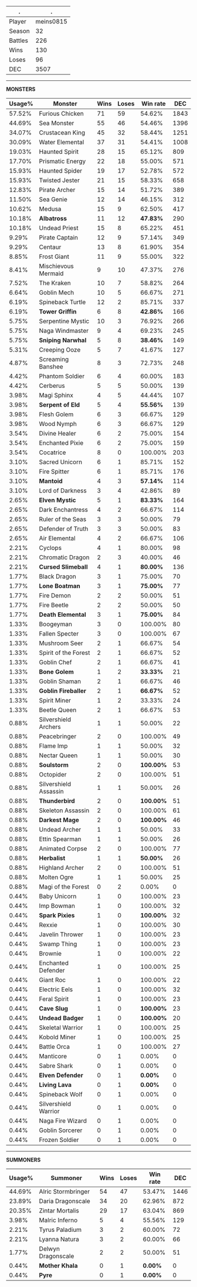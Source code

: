 .|.
|-|-
Player|meins0815
Season|32
Battles|226
Wins|130
Loses|96
DEC|3507

---
**MONSTERS**

Usage%|Monster|Wins|Loses|Win rate|DEC|
-|-|-|-|-|-|
57.52%|Furious Chicken|71|59|54.62%|1843|
44.69%|Sea Monster|55|46|54.46%|1396|
34.07%|Crustacean King|45|32|58.44%|1251|
30.09%|Water Elemental|37|31|54.41%|1008|
19.03%|Haunted Spirit|28|15|65.12%|809|
17.70%|Prismatic Energy|22|18|55.00%|571|
15.93%|Haunted Spider|19|17|52.78%|572|
15.93%|Twisted Jester|21|15|58.33%|658|
12.83%|Pirate Archer|15|14|51.72%|389|
11.50%|Sea Genie|12|14|46.15%|312|
10.62%|Medusa|15|9|62.50%|417|
10.18%|**Albatross**|11|12|**47.83%**|290|
10.18%|Undead Priest|15|8|65.22%|451|
9.29%|Pirate Captain|12|9|57.14%|349|
9.29%|Centaur|13|8|61.90%|354|
8.85%|Frost Giant|11|9|55.00%|322|
8.41%|Mischievous Mermaid|9|10|47.37%|276|
7.52%|The Kraken|10|7|58.82%|264|
6.64%|Goblin Mech|10|5|66.67%|271|
6.19%|Spineback Turtle|12|2|85.71%|337|
6.19%|**Tower Griffin**|6|8|**42.86%**|166|
5.75%|Serpentine Mystic|10|3|76.92%|266|
5.75%|Naga Windmaster|9|4|69.23%|245|
5.75%|**Sniping Narwhal**|5|8|**38.46%**|149|
5.31%|Creeping Ooze|5|7|41.67%|127|
4.87%|Screaming Banshee|8|3|72.73%|248|
4.42%|Phantom Soldier|6|4|60.00%|183|
4.42%|Cerberus|5|5|50.00%|139|
3.98%|Magi Sphinx|4|5|44.44%|107|
3.98%|**Serpent of Eld**|5|4|**55.56%**|139|
3.98%|Flesh Golem|6|3|66.67%|129|
3.98%|Wood Nymph|6|3|66.67%|129|
3.54%|Divine Healer|6|2|75.00%|154|
3.54%|Enchanted Pixie|6|2|75.00%|159|
3.54%|Cocatrice|8|0|100.00%|203|
3.10%|Sacred Unicorn|6|1|85.71%|152|
3.10%|Fire Spitter|6|1|85.71%|176|
3.10%|**Mantoid**|4|3|**57.14%**|114|
3.10%|Lord of Darkness|3|4|42.86%|89|
2.65%|**Elven Mystic**|5|1|**83.33%**|164|
2.65%|Dark Enchantress|4|2|66.67%|114|
2.65%|Ruler of the Seas|3|3|50.00%|79|
2.65%|Defender of Truth|3|3|50.00%|83|
2.65%|Air Elemental|4|2|66.67%|106|
2.21%|Cyclops|4|1|80.00%|98|
2.21%|Chromatic Dragon|2|3|40.00%|46|
2.21%|**Cursed Slimeball**|4|1|**80.00%**|136|
1.77%|Black Dragon|3|1|75.00%|70|
1.77%|**Lone Boatman**|3|1|**75.00%**|77|
1.77%|Fire Demon|2|2|50.00%|51|
1.77%|Fire Beetle|2|2|50.00%|50|
1.77%|**Death Elemental**|3|1|**75.00%**|84|
1.33%|Boogeyman|3|0|100.00%|80|
1.33%|Fallen Specter|3|0|100.00%|67|
1.33%|Mushroom Seer|2|1|66.67%|54|
1.33%|Spirit of the Forest|2|1|66.67%|52|
1.33%|Goblin Chef|2|1|66.67%|41|
1.33%|**Bone Golem**|1|2|**33.33%**|21|
1.33%|Goblin Shaman|2|1|66.67%|46|
1.33%|**Goblin Fireballer**|2|1|**66.67%**|52|
1.33%|Spirit Miner|1|2|33.33%|24|
1.33%|Beetle Queen|2|1|66.67%|53|
0.88%|Silvershield Archers|1|1|50.00%|22|
0.88%|Peacebringer|2|0|100.00%|49|
0.88%|Flame Imp|1|1|50.00%|32|
0.88%|Nectar Queen|1|1|50.00%|30|
0.88%|**Soulstorm**|2|0|**100.00%**|53|
0.88%|Octopider|2|0|100.00%|51|
0.88%|Silvershield Assassin|1|1|50.00%|26|
0.88%|**Thunderbird**|2|0|**100.00%**|51|
0.88%|Skeleton Assassin|2|0|100.00%|61|
0.88%|**Darkest Mage**|2|0|**100.00%**|46|
0.88%|Undead Archer|1|1|50.00%|33|
0.88%|Ettin Spearman|1|1|50.00%|26|
0.88%|Animated Corpse|2|0|100.00%|77|
0.88%|**Herbalist**|1|1|**50.00%**|26|
0.88%|Highland Archer|2|0|100.00%|51|
0.88%|Molten Ogre|1|1|50.00%|25|
0.88%|Magi of the Forest|0|2|0.00%|0|
0.44%|Baby Unicorn|1|0|100.00%|23|
0.44%|Imp Bowman|1|0|100.00%|32|
0.44%|**Spark Pixies**|1|0|**100.00%**|32|
0.44%|Rexxie|1|0|100.00%|30|
0.44%|Javelin Thrower|1|0|100.00%|23|
0.44%|Swamp Thing|1|0|100.00%|23|
0.44%|Brownie|1|0|100.00%|22|
0.44%|Enchanted Defender|1|0|100.00%|25|
0.44%|Giant Roc|1|0|100.00%|22|
0.44%|Electric Eels|1|0|100.00%|32|
0.44%|Feral Spirit|1|0|100.00%|23|
0.44%|**Cave Slug**|1|0|**100.00%**|23|
0.44%|**Undead Badger**|1|0|**100.00%**|20|
0.44%|Skeletal Warrior|1|0|100.00%|25|
0.44%|Kobold Miner|1|0|100.00%|25|
0.44%|Battle Orca|1|0|100.00%|27|
0.44%|Manticore|0|1|0.00%|0|
0.44%|Sabre Shark|0|1|0.00%|0|
0.44%|**Elven Defender**|0|1|**0.00%**|0|
0.44%|**Living Lava**|0|1|**0.00%**|0|
0.44%|Spineback Wolf|0|1|0.00%|0|
0.44%|Silvershield Warrior|0|1|0.00%|0|
0.44%|Naga Fire Wizard|0|1|0.00%|0|
0.44%|Goblin Sorcerer|0|1|0.00%|0|
0.44%|Frozen Soldier|0|1|0.00%|0|

---
**SUMMONERS**

Usage%|Summoner|Wins|Loses|Win rate|DEC|
-|-|-|-|-|-|
44.69%|Alric Stormbringer|54|47|53.47%|1446|
23.89%|Daria Dragonscale|34|20|62.96%|872|
20.35%|Zintar Mortalis|29|17|63.04%|869|
3.98%|Malric Inferno|5|4|55.56%|129|
2.21%|Tyrus Paladium|3|2|60.00%|72|
2.21%|Lyanna Natura|3|2|60.00%|66|
1.77%|Delwyn Dragonscale|2|2|50.00%|51|
0.44%|**Mother Khala**|0|1|**0.00%**|0|
0.44%|**Pyre**|0|1|**0.00%**|0|
